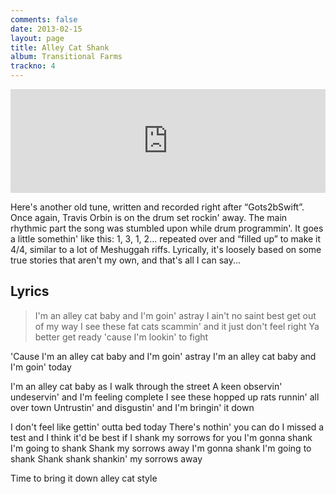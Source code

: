 ```yaml
---
comments: false
date: 2013-02-15
layout: page
title: Alley Cat Shank
album: Transitional Farms
trackno: 4
---
```


<iframe width="100%" height="166" scrolling="no" frameborder="no" src="https://w.soundcloud.com/player/?url=https%3A//api.soundcloud.com/tracks/19052779&amp;color=ff5500&amp;auto_play=false&amp;hide_related=false&amp;show_comments=true&amp;show_user=true&amp;show_reposts=false"></iframe>


Here's another old tune, written and recorded right after “Gots2bSwift”. Once
again, Travis Orbin is on the drum set rockin' away. The main rhythmic part the
song was stumbled upon while drum programmin'. It goes a little somethin' like
this: 1, 3, 1, 2... repeated over and “filled up” to make it 4/4, similar to a
lot of Meshuggah riffs. Lyrically, it's loosely based on some true stories that
aren't my own, and that's all I can say...


## Lyrics

>I'm an alley cat baby and I'm goin' astray
I ain't no saint best get out of my way
I see these fat cats scammin' and it just don't feel right
Ya better get ready 'cause I'm lookin' to fight
>
'Cause I'm an alley cat baby and I'm goin' astray
I'm an alley cat baby and I'm goin' today
>
I'm an alley cat baby as I walk through the street
A keen observin' undeservin' and I'm feeling complete
I see these hopped up rats runnin' all over town
Untrustin' and disgustin' and I'm bringin' it down
>
I don't feel like gettin' outta bed today
There's nothin' you can do
I missed a test and I think it'd be best if I shank my sorrows for you
I'm gonna shank
I'm going to shank
Shank my sorrows away
I'm gonna shank
I'm going to shank
Shank shank shankin' my sorrows away
>
Time to bring it down alley cat style
